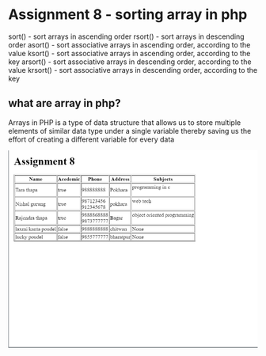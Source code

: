 # Assignment 8 - sorting array in php

sort() - sort arrays in ascending order
rsort() - sort arrays in descending order
asort() - sort associative arrays in ascending order, according to the value
ksort() - sort associative arrays in ascending order, according to the key
arsort() - sort associative arrays in descending order, according to the value
krsort() - sort associative arrays in descending order, according to the key


## what are array in php?
Arrays in PHP is a type of data structure that allows us to store multiple elements of similar data type under a single variable thereby saving us the effort of creating a different variable for every data


![App Screenshot](assignment-8.png)
